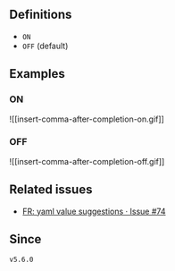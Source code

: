 ## Definitions

- `ON`
- `OFF` (default)

## Examples


### ON

![[insert-comma-after-completion-on.gif]]

### OFF

![[insert-comma-after-completion-off.gif]]

## Related issues

- [FR: yaml value suggestions · Issue \#74](https://github.com/tadashi-aikawa/obsidian-various-complements-plugin/issues/74)

## Since

`v5.6.0`
